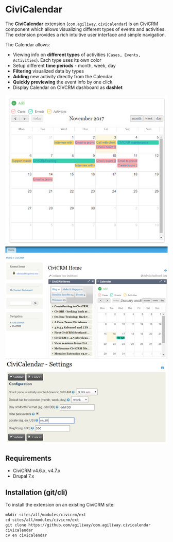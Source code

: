 # CiviCalendar

The **CiviCalendar** extension (`com.agiliway.civicalendar`) is an CiviCRM component which allows visualizing different types of events and activities. The extension provides a rich intuitive user interface and simple navigation.

The Calendar allows:
* Viewing info on **different types** of activities (`Cases, Events, Activities`). Each type uses its own color
* Setup different **time periods** - month, week, day
* **Filtering** visualized data by types
* **Adding** new activity directly from the Calendar
* **Quickly previewing** the event info by one click
* Display Calendar on CIVCRM dashboard as **dashlet**

![Screenshot](/img/screenshot_m.png)
![Screenshot](/img/screenshot_dashboard.png)
![Screenshot](/img/screenshot_settings.png)

## Requirements

 * CiviCRM v4.6.x, v4.7.x
 * Drupal 7.x

## Installation (git/cli)
 
To install the extension on an existing CiviCRM site:
```
mkdir sites/all/modules/civicrm/ext
cd sites/all/modules/civicrm/ext
git clone https://github.com/agiliway/com.agiliway.civicalendar civicalendar
cv en civicalendar
```
